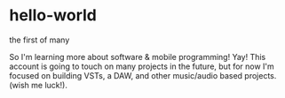 # hello-world
the first of many

So I'm learning more about software & mobile programming! Yay!
This account is going to touch on many projects in the future, but for now I'm focused on building VSTs, a DAW, and other music/audio based projects.  (wish me luck!).
